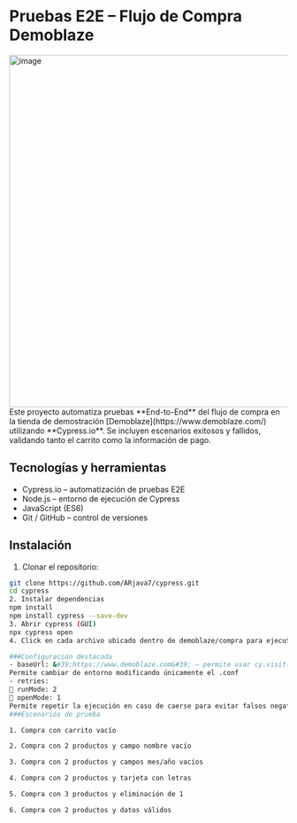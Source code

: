 # Pruebas E2E – Flujo de Compra Demoblaze
<img width="730" height="636" alt="image" src="https://github.com/user-attachments/assets/2a279aec-de07-41b0-8eea-444c80d16a9f" />
Este proyecto automatiza pruebas **End-to-End** del flujo de compra en la tienda de
demostración [Demoblaze](https://www.demoblaze.com/) utilizando **Cypress.io**.
Se incluyen escenarios exitosos y fallidos, validando tanto el carrito como la información de pago.

## Tecnologías y herramientas

- Cypress.io – automatización de pruebas E2E
- Node.js – entorno de ejecución de Cypress
- JavaScript (ES6)
- Git / GitHub – control de versiones

## Instalación

1. Clonar el repositorio:
```bash
git clone https://github.com/ARjava7/cypress.git
cd cypress
2. Instalar dependencias
npm install
npm install cypress --save-dev
3. Abrir cypress (GUI)
npx cypress open
4. Click en cada archivo ubicado dentro de demoblaze/compra para ejecutar cada prueba

###Configuración destacada
- baseUrl: &#39;https://www.demoblaze.com&#39; – permite usar cy.visit(&#39;/&#39;)
Permite cambiar de entorno modificando únicamente el .conf
- retries:
 runMode: 2
 openMode: 1
Permite repetir la ejecución en caso de caerse para evitar falsos negativos
###Escenarios de prueba

1. Compra con carrito vacío

2. Compra con 2 productos y campo nombre vacío

3. Compra con 2 productos y campos mes/año vacíos

4. Compra con 2 productos y tarjeta con letras

5. Compra con 3 productos y eliminación de 1

6. Compra con 2 productos y datos válidos
